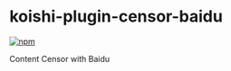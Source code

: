 # koishi-plugin-censor-baidu

[![npm](https://img.shields.io/npm/v/koishi-plugin-censor-baidu?style=flat-square)](https://www.npmjs.com/package/koishi-plugin-censor-baidu)

Content Censor with Baidu
